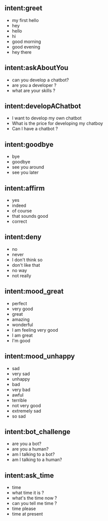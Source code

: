 ## intent:greet
- my first hello
- hey
- hello
- hi
- good morning
- good evening
- hey there
## intent:askAboutYou
- can you develop a chatbot?
- are you a developer ?
- what are your skills ?


## intent:developAChatbot
- I want to develop my own chatbot
- What is the price for developing my chatboy
- Can I have a chatbot ?

## intent:goodbye
- bye
- goodbye
- see you around
- see you later

## intent:affirm
- yes
- indeed
- of course
- that sounds good
- correct

## intent:deny
- no
- never
- I don't think so
- don't like that
- no way
- not really

## intent:mood_great
- perfect
- very good
- great
- amazing
- wonderful
- I am feeling very good
- I am great
- I'm good

## intent:mood_unhappy
- sad
- very sad
- unhappy
- bad
- very bad
- awful
- terrible
- not very good
- extremely sad
- so sad

## intent:bot_challenge
- are you a bot?
- are you a human?
- am I talking to a bot?
- am I talking to a human?

## intent:ask_time
- time
- what time it is ?
- what's the time now ?
- can you tell me time ?
- time please
- time at present